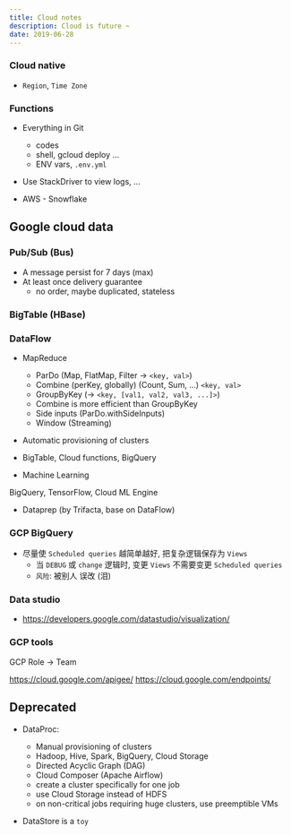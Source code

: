 ```yaml
---
title: Cloud notes
description: Cloud is future ~
date: 2019-06-28
---
```


### Cloud native

* `Region`, `Time Zone`

### Functions

* Everything in Git
  - codes
  - shell, gcloud deploy ...
  - ENV vars, `.env.yml`
* Use StackDriver to view logs, ...

* AWS - Snowflake

## Google cloud data

### Pub/Sub (Bus)

* A message persist for 7 days (max)
* At least once delivery guarantee
  - no order, maybe duplicated, stateless

### BigTable (HBase)

### DataFlow

* MapReduce
  - ParDo (Map, FlatMap, Filter -> `<key, val>`)
  - Combine (perKey, globally) (Count, Sum, ...) `<key, val>`
  - GroupByKey (-> `<key, [val1, val2, val3, ...]>`)
  - Combine is more efficient than GroupByKey
  - Side inputs (ParDo.withSideInputs)
  - Window (Streaming)

* Automatic provisioning of clusters
* BigTable, Cloud functions, BigQuery
* Machine Learning

BigQuery, TensorFlow, Cloud ML Engine

* Dataprep (by Trifacta, base on DataFlow)

### GCP BigQuery

* 尽量使 `Scheduled queries` 越简单越好, 把复杂逻辑保存为 `Views`
  - 当 `DEBUG` 或 `change` 逻辑时, 变更 `Views` 不需要变更 `Scheduled queries`
  - `风险`: 被别人 误改 (泪)

### Data studio
  - https://developers.google.com/datastudio/visualization/

### GCP tools

GCP Role -> Team

https://cloud.google.com/apigee/
https://cloud.google.com/endpoints/

## Deprecated

* DataProc:
  - Manual provisioning of clusters
  - Hadoop, Hive, Spark, BigQuery, Cloud Storage
  - Directed Acyclic Graph (DAG)
  - Cloud Composer (Apache Airflow)
  - create a cluster specifically for one job
  - use Cloud Storage instead of HDFS
  - on non-critical jobs requiring huge clusters, use preemptible VMs

* DataStore is a `toy`
